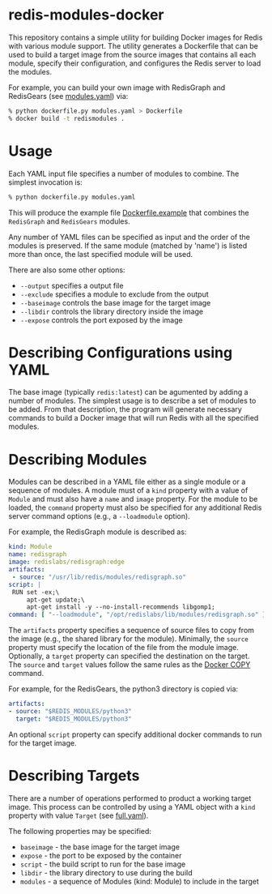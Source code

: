 # redis-modules-docker

This repository contains a simple utility for building Docker images for Redis with various module support. The utility generates a Dockerfile that can be used to build a target image from the source images that contains all each module, specify their configuration, and configures the Redis server to load the modules.

For example, you can build your own image with RedisGraph and RedisGears (see [modules.yaml](modules.yaml)) via:

```bash
% python dockerfile.py modules.yaml > Dockerfile
% docker build -t redismodules .
```

# Usage

Each YAML input file specifies a number of modules to combine. The simplest invocation is:

```bash
% python dockerfile.py modules.yaml
```

This will produce the example file [Dockerfile.example](Dockerfile.example) that combines the `RedisGraph` and `RedisGears` modules.

Any number of YAML files can be specified as input and the order of the modules is preserved. If the same module (matched by 'name') is listed more than once, the last specified module will be used.

There are also some other options:

 * `--output` specifies a output file
 * `--exclude` specifies a module to exclude from the output
 * `--baseimage` controls the base image for the target image
 * `--libdir` controls the library directory inside the image
 * `--expose` controls the port exposed by the image


# Describing Configurations using YAML

The base image (typically `redis:latest`) can be agumented by adding a number of
modules. The simplest usage is to describe a set of modules to be added.
From that description, the program will generate necessary commands to build
a Docker image that will run Redis with all the specified modules.

# Describing Modules

Modules can be described in a YAML file either as a single module or a sequence
of modules.  A module must of a `kind` property with a value of `Module`
and must also have a `name` and `image` property. For the module to be
loaded, the `command` property must also be specified for any additional Redis
server command options (e.g., a `--loadmodule` option).

For example, the RedisGraph module is described as:

```YAML
kind: Module
name: redisgraph
image: redislabs/redisgraph:edge
artifacts:
 - source: "/usr/lib/redis/modules/redisgraph.so"
script: |
 RUN set -ex;\
     apt-get update;\
     apt-get install -y --no-install-recommends libgomp1;
command: [ "--loadmodule", "/opt/redislabs/lib/modules/redisgraph.so" ]
```

The `artifacts` property specifies a sequence of source files to copy from the
image (e.g., the shared library for the module). Minimally, the `source`
property must specify the location of the file from the module image. Optionally, a
`target` property can specified the destination on the target. The `source`
and `target` values follow the same rules as the
[Docker COPY](https://docs.docker.com/engine/reference/builder/#copy) command.

For example, for the RedisGears, the python3 directory is copied via:

```YAML
artifacts:
- source: "$REDIS_MODULES/python3"
  target: "$REDIS_MODULES/python3"
```

An optional `script` property can specify additional docker commands to run
for the target image.

# Describing Targets

There are a number of operations performed to product a working target image.
This process can be controlled by using a YAML object with a `kind` property
with value `Target` (see [full.yaml](full.yaml)).

The following properties may be specified:

 * `baseimage` - the base image for the target image
 * `expose` - the port to be exposed by the container
 * `script` - the build script to run for the base image
 * `libdir` - the library directory to use during the build
 * `modules` - a sequence of Modules (kind: Module) to include in the target
